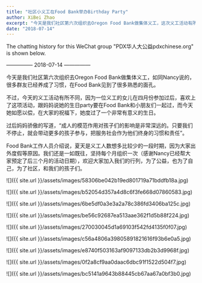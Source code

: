 ```yaml
---
title: "社区小义工在Food Bank举办Birthday Party"
author: XiBei Zhao
excerpt: "今天是我们社区第六次组织去Oregon Food Bank做集体义工，这次义工活动有所不同，因为一位义工的女儿在四月份参加过后，喜欢上了这项活动，跟妈妈说她的生日party要在Food Bank和小朋友们一起过，而今天她如愿以偿，在大家的祝福下，她度过了一个非常有意义的生日。"
date: "2018-07-14"
---
```


The chatting history for this WeChat group "PDX华人大公益pdxchinese.org" is shown below.

—————  2018-07-14  —————

今天是我们社区第六次组织去Oregon Food Bank做集体义工，如同Nancy说的，很多群友已经养成了习惯，在Food Bank见到了很多熟悉的面孔。

不过，今天的义工活动有所不同，因为一位义工的女儿在四月份参加过后，喜欢上了这项活动，跟妈妈说她的生日party要在Food Bank和小朋友们一起过，而今天她如愿以偿，在大家的祝福下，她度过了一个非常有意义的生日。

过后妈妈骄傲的写道，“成人的模范作用对孩子们的影响是非常深远的。只要我们不停止，就会带动更多的孩子参与，把服务社会作为他们终身的习惯和责任”。

Food Bank工作人员介绍说，夏天是义工人数想多比较少的一段时期，因为大家出外度假等原因。我们还是一如既往，坚持每个月组织一次（感谢Nancy已经帮大家预定了后三个月的活动日期），欢迎大家加入我们的行列，为了公益，也为了自己，为了社区，和我们的孩子们。

![]({{ site.url }}/assets/images/58306be042b19ed801719a71bddfb18a.jpg)

![]({{ site.url }}/assets/images/b52054d357a4d8c6f3fe668d07860583.jpg)

![]({{ site.url }}/assets/images/6be5df0a3e3a2a78c386fd3406ba125c.jpg)

![]({{ site.url }}/assets/images/be56c92687ea513aae362f1d5b88f224.jpg)

![]({{ site.url }}/assets/images/270030045d1a69103f542fd4135f0f07.jpg)

![]({{ site.url }}/assets/images/c56a4806a39805891821616f93b6e0a5.jpg)

![]({{ site.url }}/assets/images/e8740f503163af9097133db2b3d9968f.jpg)

![]({{ site.url }}/assets/images/0f2a8cf9aa0daac6dbc91f1522d504f7.jpg)

![]({{ site.url }}/assets/images/bc5141a9643b88445cb67aa67a0bf3b0.jpg)
